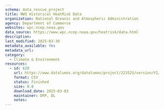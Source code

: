```yaml
---
schema: data_rescue_project 
title: NWS Historical HeatRisk Data
organization: National Oceanic and Atmospheric Administration
agency: Department of Commerce
websites: wpc.ncep.noaa.gov
data_source: https://www.wpc.ncep.noaa.gov/heatrisk/data.html
description: 
last_modified: 2025-03-30
metadata_available: Yes
metadata_url: 
category:
  - Climate & Environment 
resources:
  - id: 620
    url: https://www.datalumos.org/datalumos/project/223525/version/V1/view
    format: CSV
    status: Finished
    size: 0.0
    download_date: 2025-03-03
    maintainer: DRP, DL
    notes: 
---
```

